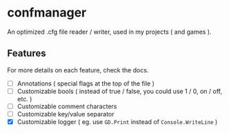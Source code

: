 # confmanager

An optimized .cfg file reader / writer, used in my projects ( and games ).

## Features

For more details on each feature, check the docs.

- [ ] Annotations ( special flags at the top of the file )
- [ ] Customizable bools ( instead of true / false, you could use 1 / 0, on / off, etc. )
- [ ] Customizable comment characters
- [ ] Customizable key/value separator
- [x] Customizable logger ( eg. use `GD.Print` instead of `Console.WriteLine` )
